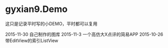 # gyxian9.Demo
这只是记录平时写的小DEMO，平时都可以复用

2015-11-30 自己制作的图库
2015-11-3  一个高仿大X点评的简易APP
2015-10-26 带EditView的索引ListView
